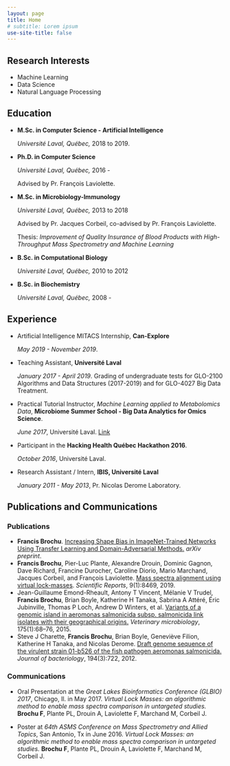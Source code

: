 ```yaml
---
layout: page
title: Home
# subtitle: Lorem ipsum
use-site-title: false
---
```


## Research Interests

- Machine Learning
- Data Science
- Natural Language Processing

## Education

- **M.Sc. in Computer Science - Artificial Intelligence** 
    
    *Université Laval, Québec,* 2018 to 2019.
    
- **Ph.D. in Computer Science** 
    
    *Université Laval, Québec,* 2016 - 
  
    Advised by Pr. François Laviolette.
    
- **M.Sc. in Microbiology-Immunology** 
  
    *Université Laval, Québec,* 2013 to 2018
  
    Advised by Pr. Jacques Corbeil, co-advised by Pr. François Laviolette.
  
    Thesis: *Improvement of Quality Insurance of Blood Products with High-Throughput Mass Spectrometry and Machine Learning*
    
- **B.Sc. in Computational Biology** 
  
    *Université Laval, Québec,* 2010 to 2012
    
- **B.Sc. in Biochemistry** 
  
    *Université Laval, Québec,* 2008 -

## Experience

 - Artificial Intelligence MITACS Internship, **Can-Explore**
 
     *May 2019 - November 2019*. 
     
 - Teaching Assistant, **Université Laval**
 
     *January 2017 - April 2019*. Grading of undergraduate tests for GLO-2100 Algorithms and Data Structures (2017-2019) and for GLO-4027 Big Data Treatment.
 
  - Practical Tutorial Instructor, *Machine Learning applied to Metabolomics Data*, **Microbiome Summer School - Big Data Analytics for Omics Science**. 
 
     *June 2017*, Université Laval. [Link](https://bioinformaticsdotca.github.io/mss_2017)
 
 - Participant in the **Hacking Health Québec Hackathon 2016**.
     
     *October 2016*, Université Laval.
 
 - Research Assistant / Intern, **IBIS, Université Laval**
 
     *January 2011 - May 2013*, Pr. Nicolas Derome Laboratory.

## Publications and Communications

### Publications

 - __Francis Brochu__. [Increasing Shape Bias in ImageNet-Trained Networks Using Transfer Learning and Domain-Adversarial Methods.](https://arxiv.org/abs/1907.12892) *arXiv preprint*.
 - __Francis Brochu__, Pier-Luc Plante, Alexandre Drouin, Dominic Gagnon, Dave Richard, Francine Durocher, Caroline Diorio, Mario Marchand, Jacques Corbeil,  and  François  Laviolette.   [Mass  spectra  alignment  using  virtual  lock-masses](https://www.nature.com/articles/s41598-019-44923-8). *Scientific Reports*, 9(1):8469, 2019.
 - Jean-Guillaume  Emond-Rheault,  Antony  T  Vincent,  Mélanie  V  Trudel, __Francis Brochu__, Brian Boyle, Katherine H Tanaka, Sabrina A Attéré, Éric Jubinville, Thomas P Loch, Andrew D Winters, et al. [Variants of a genomic island in aeromonas salmonicida subsp. salmonicida link isolates with their geographical origins.](https://www.sciencedirect.com/science/article/pii/S0378113514005380) *Veterinary microbiology*, 175(1):68–76, 2015.
 -  Steve J  Charette,  __Francis  Brochu__,  Brian  Boyle,  Geneviève Filion,  Katherine H  Tanaka,  and  Nicolas  Derome. [Draft genome sequence of the virulent strain 01-b526 of the fish pathogen aeromonas salmonicida.](https://jb.asm.org/content/194/3/722.short) *Journal of bacteriology*, 194(3):722, 2012.

### Communications

- Oral Presentation at the *Great Lakes Bioinformatics Conference (GLBIO) 2017*, Chicago, Il. in May 2017. *Virtual Lock Masses: an algorithmic method to enable mass spectra comparison in untargeted studies.* **Brochu F**, Plante PL, Drouin A, Laviolette F, Marchand M, Corbeil J.

- Poster at *64th ASMS Conference on Mass Spectrometry and Allied Topics*, San Antonio, Tx in June 2016. *Virtual Lock Masses: an algorithmic method to enable mass spectra comparison in untargeted studies.* **Brochu F**, Plante PL, Drouin A, Laviolette F, Marchand M, Corbeil J.
